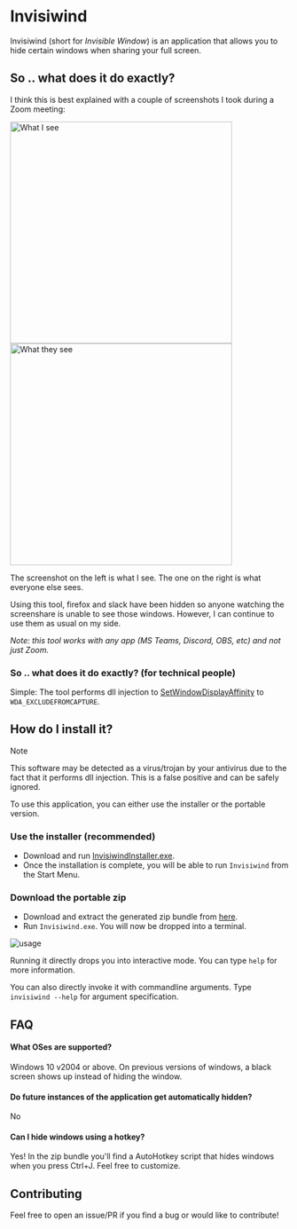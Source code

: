# Invisiwind

Invisiwind (short for _Invisible Window_) is an application that allows you to hide certain windows when sharing your full screen.

## So .. what does it do exactly?

I think this is best explained with a couple of screenshots I took during a Zoom meeting:

<p float="left">
  <img src="./Misc/here.png" width="400" alt="What I see" />
  <img src="./Misc/there.png" width="400" alt="What they see" />
</p>

The screenshot on the left is what I see. The one on the right is what everyone else sees.

Using this tool, firefox and slack have been hidden so anyone watching the screenshare is unable to see those windows. However, I can continue to use them as usual on my side.

_Note: this tool works with any app (MS Teams, Discord, OBS, etc) and not just Zoom._

### So .. what does it do exactly? (for technical people)

Simple: The tool performs dll injection to [SetWindowDisplayAffinity](https://docs.microsoft.com/en-us/windows/win32/api/winuser/nf-winuser-setwindowdisplayaffinity) to `WDA_EXCLUDEFROMCAPTURE`.

## How do I install it?

> [!NOTE]  
> This software may be detected as a virus/trojan by your antivirus due to the fact that it performs dll injection. This is a false positive and can be safely ignored.

To use this application, you can either use the installer or the portable version.

### Use the installer (recommended)

- Download and run [InvisiwindInstaller.exe](https://github.com/radiantly/Invisiwind/releases/download/latest/InvisiwindInstaller.exe).
- Once the installation is complete, you will be able to run `Invisiwind` from the Start Menu.

### Download the portable zip

- Download and extract the generated zip bundle from [here](https://github.com/radiantly/Invisiwind/releases/download/latest/Invisiwind.zip).
- Run `Invisiwind.exe`. You will now be dropped into a terminal.

![usage](./Misc/open.gif)

Running it directly drops you into interactive mode. You can type `help` for more information.

You can also directly invoke it with commandline arguments. Type `invisiwind --help` for argument specification.

## FAQ

#### What OSes are supported?

Windows 10 v2004 or above. On previous versions of windows, a black screen shows up instead of hiding the window.

#### Do future instances of the application get automatically hidden?

No

#### Can I hide windows using a hotkey?

Yes! In the zip bundle you'll find a AutoHotkey script that hides windows when you press Ctrl+J. Feel free to customize.

## Contributing

Feel free to open an issue/PR if you find a bug or would like to contribute!
